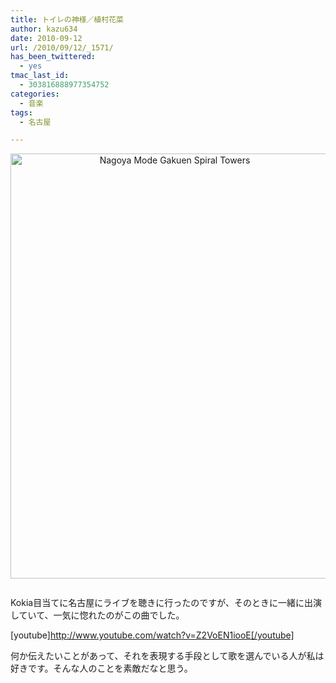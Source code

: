 ```yaml
---
title: トイレの神様／植村花菜
author: kazu634
date: 2010-09-12
url: /2010/09/12/_1571/
has_been_twittered:
  - yes
tmac_last_id:
  - 303816888977354752
categories:
  - 音楽
tags:
  - 名古屋

---
```

<p style="text-align: center;">
<a href="http://blog.kazu634.com/2010/09/12/%e3%83%88%e3%82%a4%e3%83%ac%e3%81%ae%e7%a5%9e%e6%a7%98%ef%bc%8f%e6%a4%8d%e6%9d%91%e8%8a%b1%e8%8f%9c/nagoya-mode-gakuen-spiral-towers/" onclick="__gaTracker('send', 'event', 'outbound-article', 'http://blog.kazu634.com/2010/09/12/%e3%83%88%e3%82%a4%e3%83%ac%e3%81%ae%e7%a5%9e%e6%a7%98%ef%bc%8f%e6%a4%8d%e6%9d%91%e8%8a%b1%e8%8f%9c/nagoya-mode-gakuen-spiral-towers/', '');" title='Nagoya Mode Gakuen Spiral Towers'><img width="510" height="680" src="http://blog.kazu634.com/wp-content/uploads/2012/06/Nagoya-Mode-Gakuen-Spiral-Towers.jpg" class="attachment-large aligncenter wp-image-787" alt="Nagoya Mode Gakuen Spiral Towers" title="Nagoya Mode Gakuen Spiral Towers" srcset="http://blog.kazu634.com/wp-content/uploads/2012/06/Nagoya-Mode-Gakuen-Spiral-Towers-225x300.jpg 225w, http://blog.kazu634.com/wp-content/uploads/2012/06/Nagoya-Mode-Gakuen-Spiral-Towers.jpg 768w" sizes="(max-width: 510px) 100vw, 510px" /></a><br /> <small><br /> </small>
</p>

Kokia目当てに名古屋にライブを聴きに行ったのですが、そのときに一緒に出演していて、一気に惚れたのがこの曲でした。

[youtube]http://www.youtube.com/watch?v=Z2VoEN1iooE[/youtube]

何か伝えたいことがあって、それを表現する手段として歌を選んでいる人が私は好きです。そんな人のことを素敵だなと思う。